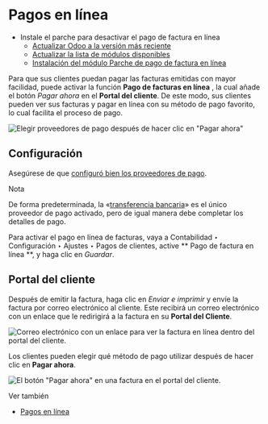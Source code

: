# Pagos en línea

  * Instale el parche para desactivar el pago de factura en línea
    * [Actualizar Odoo a la versión más reciente](online/install_portal_patch.html#update-odoo-to-the-latest-release)
    * [Actualizar la lista de módulos disponibles](online/install_portal_patch.html#update-the-list-of-available-modules)
    * [Instalación del módulo Parche de pago de factura en línea](online/install_portal_patch.html#install-the-module-invoice-online-payment-patch)

Para que sus clientes puedan pagar las facturas emitidas con mayor facilidad,
puede activar la función **Pago de facturas en línea** , la cual añade el
botón _Pagar ahora_ en el **Portal del cliente**. De este modo, sus clientes
pueden ver sus facturas y pagar en línea con su método de pago favorito, lo
cual facilita el proceso de pago.

![Elegir proveedores de pago después de hacer clic en "Pagar
ahora"](../../../../_images/online-payment-providers.png)

## Configuración

Asegúrese de que [configuró bien los proveedores de
pago](../../payment_providers.html).

Nota

De forma predeterminada, la «[transferencia
bancaria](../../payment_providers/wire_transfer.html)» es el único proveedor
de pago activado, pero de igual manera debe completar los detalles de pago.

Para activar el pago en línea de facturas, vaya a Contabilidad ‣ Configuración
‣ Ajustes ‣ Pagos de clientes, active ** Pago de factura en línea **, y haga
clic en _Guardar_.

## Portal del cliente

Después de emitir la factura, haga clic en _Enviar e imprimir_ y envíe la
factura por correo electrónico al cliente. Este recibirá un correo electrónico
con un enlace que le redirigirá a la factura en su **Portal del Cliente**.

![Correo electrónico con un enlace para ver la factura en línea dentro del
portal del cliente.](../../../../_images/view-invoice.png)

Los clientes pueden elegir qué método de pago utilizar después de hacer clic
en **Pagar ahora**.

![El botón "Pagar ahora" en una factura en el portal del
cliente.](../../../../_images/pay-now.png)

Ver también

  * [Pagos en línea](../../payment_providers.html)

